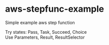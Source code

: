 # aws-stepfunc-example
Simple example aws step function

Try states: Pass, Task, Succeed, Choice  
Use Parameters, Result, ResultSelector


